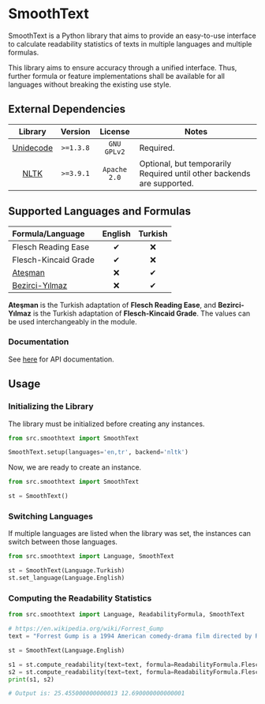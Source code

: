 # SmoothText

SmoothText is a Python library that aims to provide an easy-to-use interface to calculate readability statistics of
texts in multiple languages and multiple formulas.

This library aims to ensure accuracy through a unified interface. Thus, further formula or feature implementations shall
be available for all languages without breaking the existing use style.

## External Dependencies

|                     Library                      |  Version  |   License    | Notes                                                                  |
|:------------------------------------------------:|:---------:|:------------:|------------------------------------------------------------------------|
| [Unidecode](https://pypi.org/project/Unidecode/) | `>=1.3.8` | `GNU GPLv2`  | Required.                                                              |
|          [NLTK](https://www.nltk.org/)           | `>=3.9.1` | `Apache 2.0` | Optional, but temporarily Required until other backends are supported. |

## Supported Languages and Formulas

| Formula/Language                                                                                                                                                                                                                                                    | English | Turkish |
|:--------------------------------------------------------------------------------------------------------------------------------------------------------------------------------------------------------------------------------------------------------------------|:-------:|:-------:|
| Flesch Reading Ease                                                                                                                                                                                                                                                 |    ✔    |    ❌    |
| Flesch-Kincaid Grade                                                                                                                                                                                                                                                |    ✔    |    ❌    |
| [Ateşman](https://scholar.google.com/scholar?as_sdt=0%2C5&q=T%C3%BCrk%C3%A7ede+Okunabilirli%C4%9Fin+%C3%96l%C3%A7%C3%BClmesi+Ate%C5%9Fman&btnG=)                                                                                                                    |    ❌    |    ✔    |
| [Bezirci-Yılmaz](https://scholar.google.com/scholar?as_sdt=0%2C5&q=Metinlerin+okunabilirli%C4%9Finin+%C3%B6l%C3%A7%C3%BClmesi+%C3%BCzerine+bir+yazilim+k%C3%BCt%C3%BCphanesi+ve+T%C3%BCrk%C3%A7e+i%C3%A7in+yeni+bir+okunabilirlik+%C3%B6l%C3%A7%C3%BCt%C3%BC&btnG=) |    ❌    |    ✔    |

**Ateşman** is the Turkish adaptation of **Flesch Reading Ease**, and **Bezirci-Yılmaz** is the Turkish adaptation of
**Flesch-Kincaid Grade**. The values can be used interchangeably in the module.

### Documentation

See [here](https://smoothtext.tugrulgungor.me/) for API documentation.

## Usage

### Initializing the Library

The library must be initialized before creating any instances.

```python
from src.smoothtext import SmoothText

SmoothText.setup(languages='en,tr', backend='nltk')
```

Now, we are ready to create an instance.

```python
from src.smoothtext import SmoothText

st = SmoothText()
```

### Switching Languages

If multiple languages are listed when the library was set, the instances can switch between those languages.

```python
from src.smoothtext import Language, SmoothText

st = SmoothText(Language.Turkish)
st.set_language(Language.English)
```

### Computing the Readability Statistics

```python
from src.smoothtext import Language, ReadabilityFormula, SmoothText

# https://en.wikipedia.org/wiki/Forrest_Gump
text = "Forrest Gump is a 1994 American comedy-drama film directed by Robert Zemeckis."

st = SmoothText(Language.English)

s1 = st.compute_readability(text=text, formula=ReadabilityFormula.Flesch_Reading_Ease)
s2 = st.compute_readability(text=text, formula=ReadabilityFormula.Flesch_Kincaid_Grade)
print(s1, s2)

# Output is: 25.455000000000013 12.690000000000001
```
